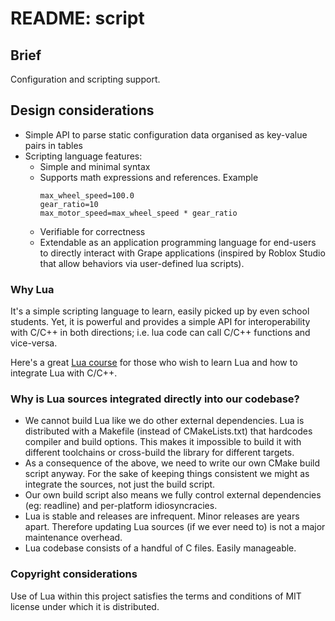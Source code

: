 # README: script

## Brief

Configuration and scripting support.

## Design considerations

- Simple API to parse static configuration data organised as key-value pairs in tables
- Scripting language features:
  - Simple and minimal syntax
  - Supports math expressions and references. Example
    ```
    max_wheel_speed=100.0
    gear_ratio=10
    max_motor_speed=max_wheel_speed * gear_ratio
    ```
  - Verifiable for correctness 
  - Extendable as an application programming language for end-users to directly interact with Grape 
    applications (inspired by Roblox Studio that allow behaviors via user-defined lua scripts).

### Why Lua

It's a simple scripting language to learn, easily picked up by even school students. Yet, it is 
powerful and provides a simple API for interoperability with C/C++ in both directions; i.e. lua code
can call C/C++ functions and vice-versa.

Here's a great [Lua course](https://pikuma.com/courses/learn-lua-scripting-language-roblox) 
for those who wish to learn Lua and how to integrate Lua with C/C++.

### Why is Lua sources integrated directly into our codebase?

- We cannot build Lua like we do other external dependencies. Lua is distributed with a Makefile 
  (instead of CMakeLists.txt) that hardcodes compiler and build options. This makes it impossible 
  to build it with different toolchains or cross-build the library for different targets. 
- As a consequence of the above, we need to write our own CMake build script anyway. For the 
  sake of keeping things consistent we might as integrate the sources, not just the build script.
- Our own build script also means we fully control external dependencies (eg: readline) and 
  per-platform idiosyncracies.
- Lua is stable and releases are infrequent. Minor releases are years apart. Therefore updating 
  Lua sources (if we ever need to) is not a major maintenance overhead.
- Lua codebase consists of a handful of C files. Easily manageable.

### Copyright considerations

Use of Lua within this project satisfies the terms and conditions of MIT license under which it 
is distributed.